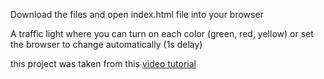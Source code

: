 Download the files and open index.html file into your browser

A traffic light where you can turn on each color (green, red, yellow) or set the browser to change automatically (1s delay)

this project was taken from this [video tutorial](https://youtu.be/4r0zOW9Zn-Y)
